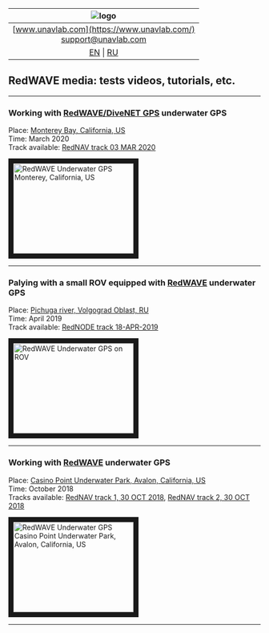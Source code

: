 | ![logo](https://ucnl.github.io/documentation/sm_logo.png) |
| :---: |
| [www.unavlab.com](https://www.unavlab.com/) <br/> [support@unavlab.com](mailto:support@unavlab.com) |
| [EN](\documentation\EN\RedWAVE\media.md) \| [RU](\documentation\RU\RedWAVE\media.md) |

## RedWAVE media: tests videos, tutorials, etc.

______  

### Working with [RedWAVE/DiveNET GPS](/Docs/EN/RedWAVE/RedWAVE_LBL_Deployment_maintenance_RedNAV_en.pdf) underwater GPS
Place: [Monterey Bay, California, US](https://goo.gl/maps/SZ3tC49dcVGnequB7)  
Time: March 2020  
Track available: [RedNAV track 03 MAR 2020](/Docs/EN/RedWAVE/rednav_track_03-03-2020.kml)

<a href="https://youtu.be/_2PoVsB1wEY" 
target="_blank"><img src="http://img.youtube.com/vi/_2PoVsB1wEY/0.jpg" 
alt="RedWAVE Underwater GPS Monterey, California, US" width="240" height="180" border="10" /></a>  

______


### Palying with a small ROV equipped with [RedWAVE](/Docs/EN/RedWAVE/RedWAVE_LBL_Deployment_maintenance_RedNAV_en.pdf) underwater GPS
Place: [Pichuga river, Volgograd Oblast, RU](https://goo.gl/maps/Qix3nK84i7inM3FGA)  
Time: April 2019  
Track available: [RedNODE track 18-APR-2019](/Docs/RU/RedWAVE/rednode_track_18042019.kml)  

<a href="https://youtu.be/xaVfjhPIURc" 
target="_blank"><img src="http://img.youtube.com/vi/xaVfjhPIURc/0.jpg" 
alt="RedWAVE Underwater GPS on ROV" width="240" height="180" border="10" /></a>  

______  

### Working with [RedWAVE](/Docs/EN/RedWAVE/RedWAVE_LBL_Deployment_maintenance_RedNAV_en.pdf) underwater GPS
Place: [Casino Point Underwater Park, Avalon, California, US](https://goo.gl/maps/Qv7d9sCtDehMiVtg9)  
Time: October 2018  
Tracks available: [RedNAV track 1, 30 OCT 2018](/Docs/EN/RedWAVE/rednav_track_30-10-2018_13-40.kml), [RedNAV track 2, 30 OCT 2018](https://ucnl.github.io/Docs/EN/RedWAVE/rednav_track_30-10-2018_21-42.kml)  

<a href="https://youtu.be/nqmbPgxIonM" 
target="_blank"><img src="http://img.youtube.com/vi/nqmbPgxIonM/0.jpg" 
alt="RedWAVE Underwater GPS Casino Point Underwater Park, Avalon, California, US" width="240" height="180" border="10" /></a>  

______  
